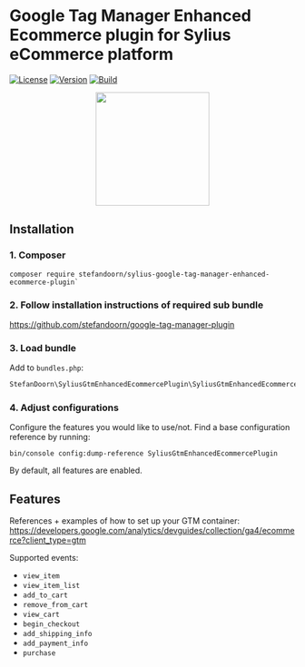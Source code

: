 # Google Tag Manager Enhanced Ecommerce plugin for Sylius eCommerce platform

[![License](https://img.shields.io/packagist/l/stefandoorn/sylius-google-tag-manager-enhanced-ecommerce-plugin.svg)](https://packagist.org/packages/stefandoorn/sylius-google-tag-manager-enhanced-ecommerce-plugin)
[![Version](https://img.shields.io/packagist/v/stefandoorn/sylius-google-tag-manager-enhanced-ecommerce-plugin.svg)](https://packagist.org/packages/stefandoorn/sylius-google-tag-manager-enhanced-ecommerce-plugin)
[![Build](https://github.com/stefandoorn/sylius-google-tag-manager-enhanced-ecommerce-plugin/actions/workflows/build.yml/badge.svg)](https://github.com/stefandoorn/sylius-google-tag-manager-enhanced-ecommerce-plugin/actions/workflows/build.yml)

<p align="center"><a href="https://sylius.com/plugins/" target="_blank"><img src="https://sylius.com/assets/badge-approved-by-sylius.png" width="200"></a></p>

## Installation

### 1. Composer

```shell
composer require stefandoorn/sylius-google-tag-manager-enhanced-ecommerce-plugin`
```

### 2. Follow installation instructions of required sub bundle

https://github.com/stefandoorn/google-tag-manager-plugin

### 3. Load bundle

Add to `bundles.php`:

```php
StefanDoorn\SyliusGtmEnhancedEcommercePlugin\SyliusGtmEnhancedEcommercePlugin::class => ['all' => true],
```

### 4. Adjust configurations

Configure the features you would like to use/not. Find a base configuration reference by running:

```
bin/console config:dump-reference SyliusGtmEnhancedEcommercePlugin
```

By default, all features are enabled.

## Features

References + examples of how to set up your GTM container: https://developers.google.com/analytics/devguides/collection/ga4/ecommerce?client_type=gtm

Supported events:

* `view_item`
* `view_item_list`
* `add_to_cart`
* `remove_from_cart`
* `view_cart`
* `begin_checkout`
* `add_shipping_info`
* `add_payment_info`
* `purchase`
